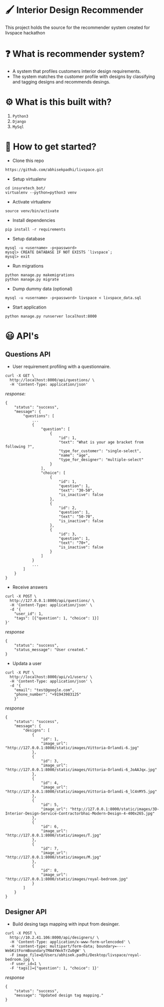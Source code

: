 # :paintbrush: Interior Design Recommender
This project holds the source for the recommender system created for livspace hackathon

# :question: What is recommender system?
- A system that profiles customers interior design requirements.
- The system matches the customer profile with designs by classifying and tagging designs and recommends desings.

# :gear: What is this built with?
1. `Python3`
2. `Django`
3. `MySql`

# :rocket: How to get started?
- Clone this repo
```
https://github.com/abhisekpadhi/livspace.git
```

- Setup virtualenv

```
cd insuretech_bot/
virtualenv --python=python3 venv
```

- Activate virtualenv

```
source venv/bin/activate
```

- Install dependencies

```
pip install -r requirements
```

- Setup database
```
mysql -u <username> -p<password>
mysql> CREATE DATABASE IF NOT EXISTS `livspace`;
mysql> exit
```

- Run migrations
```
python manage.py makemigrations
python manage.py migrate
```

- Dump dummy data (optional)
```
mysql -u <username> -p<password> livspace < livspace_data.sql
```

- Start application
```
python manage.py runserver localhost:8000
```

# :smiley: API's

## Questions API
- User requirement profiling with a questionnaire.

```
curl -X GET \
  http://localhost:8000/api/questions/ \
  -H 'Content-Type: application/json'
```
*response:*
```
{
    "status": "success",
    "message": {
        "questions": [
            ...
            {
                "question": [
                    {
                        "id": 1,
                        "text": "What is your age bracket from following ?",
                        "type_for_customer": "single-select",
                        "name": "age",
                        "type_for_designer": "multiple-select"
                    }
                ],
                "choice": [
                    {
                        "id": 1,
                        "question": 1,
                        "text": "30-50",
                        "is_inactive": false
                    },
                    {
                        "id": 2,
                        "question": 1,
                        "text": "50-70",
                        "is_inactive": false
                    },
                    {
                        "id": 3,
                        "question": 1,
                        "text": "70+",
                        "is_inactive": false
                    }
                ]
            }
            ...
        ]
    }
}
```

- Receive answers
```
curl -X POST \
  http://127.0.0.1:8000/api/questions/ \
  -H 'Content-Type: application/json' \
  -d '{
	"user_id": 1,
	"tags": [{"question": 1, "choice": 1}]
}'
```

*response*

```
{
    "status": "success",
    "status_message": "User created."
}
```

- Updata a user
```
curl -X PUT \
  http://localhost:8000/api/v1/users/ \
  -H 'Content-Type: application/json' \
  -d '{
	"email": "test@google.com",
	"phone_number": "+91943983125"
	}'
```

*response*

```
{
    "status": "success",
    "message": {
        "designs": [
            {
                "id": 1,
                "image_url": "http://127.0.0.1:8000/static/images/Vittoria-Orlandi-6.jpg"
            },
            {
                "id": 3,
                "image_url": "http://127.0.0.1:8000/static/images/Vittoria-Orlandi-6_JoAAJqx.jpg"
            },
            {
                "id": 4,
                "image_url": "http://127.0.0.1:8000/static/images/Vittoria-Orlandi-6_lC4nMY5.jpg"
            },
            {
                "id": 5,
                "image_url": "http://127.0.0.1:8000/static/images/3D-Interior-Design-Service-Contractorbhai-Modern-Design-4-400x265.jpg"
            },
            {
                "id": 6,
                "image_url": "http://127.0.0.1:8000/static/images/T.jpg"
            },
            {
                "id": 7,
                "image_url": "http://127.0.0.1:8000/static/images/M.jpg"
            },
            {
                "id": 8,
                "image_url": "http://127.0.0.1:8000/static/images/royal-bedroom.jpg"
            }
        ]
    }
}
```

## Designer API
- Build desing tags mapping with input from desinger.

```
curl -X POST \
  http://10.2.41.106:8000/api/designers/ \
  -H 'Content-Type: application/x-www-form-urlencoded' \
  -H 'content-type: multipart/form-data; boundary=----WebKitFormBoundary7MA4YWxkTrZu0gW' \
  -F image_file=@/Users/abhisek.padhi/Desktop/livspace/royal-bedroom.jpg \
  -F user_id=1 \
  -F 'tags[]={"question": 1, "choice": 1}'
```

*response*

```
{
    "status": "success",
    "message": "Updated design tag mapping."
}
```